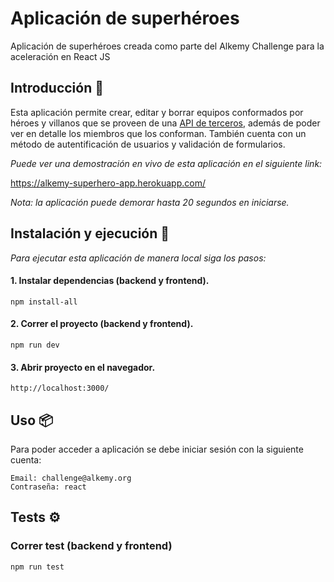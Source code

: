 # Aplicación de superhéroes

Aplicación de superhéroes creada como parte del Alkemy Challenge para la aceleración en React JS


## Introducción 🚀

Esta aplicación permite crear, editar y borrar equipos conformados por héroes y villanos que se proveen de una [API de terceros](https://superheroapi.com/), además de poder ver en detalle los miembros que los conforman. También cuenta con un método de autentificación de usuarios y validación de formularios.

_Puede ver una demostración en vivo de esta aplicación en el siguiente link:_

https://alkemy-superhero-app.herokuapp.com/

_Nota: la aplicación puede demorar hasta 20 segundos en iniciarse._


## Instalación y ejecución 🔧

_Para ejecutar esta aplicación de manera local siga los pasos:_

#### 1. Instalar dependencias (backend y frontend).
```
npm install-all
```

#### 2. Correr el proyecto (backend y frontend).

```
npm run dev
```

#### 3. Abrir proyecto  en el navegador.

```
http://localhost:3000/
```


## Uso 📦

Para poder acceder a aplicación se debe iniciar sesión con la siguiente cuenta:

```
Email: challenge@alkemy.org
Contraseña: react
```


## Tests ⚙️

### Correr test (backend y frontend)

```
npm run test
```
